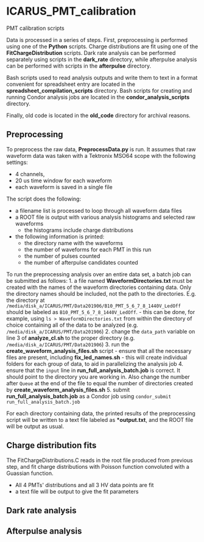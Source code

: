 # ICARUS_PMT_calibration
PMT calibration scripts

Data is processed in a series of steps. First, preprocessing is performed using one of the **Python** scripts. Charge distributions are fit using one of the **FitChargeDistribution** scripts. Dark rate analysis can be performed separately using scripts in the **dark_rate** directory, while afterpulse analysis can be performed with scripts in the **afterpulse** directory.

Bash scripts used to read analysis outputs and write them to text in a format convenient for spreadsheet entry are located in the **spreadsheet_compilation_scripts** directory. Bash scripts for creating and running Condor analysis jobs are located in the **condor_analysis_scripts** directory.

Finally, old code is located in the **old_code** directory for archival reasons.

## Preprocessing

To preprocess the raw data, **PreprocessData.py** is run. It assumes that raw waveform data was taken with a Tektronix MSO64 scope with the following settings: 
  -  4 channels,
  -  20 us time window for each waveform
  -  each waveform is saved in a single file

The script does the following:
  -  a filename list is processed to loop through all waveform data files
  -  a ROOT file is output with various analysis histograms and selected raw waveforms
      +  the histograms include charge distributions
  -  the following information is printed:
      +  the directory name with the waveforms
      +  the number of waveforms for each PMT in this run
      +  the number of pulses counted
      +  the number of afterpulse candidates counted

To run the preprocessing analysis over an entire data set, a batch job can be submitted as follows:
    1. a file named **WaveformDirectories.txt** must be created with the names of the waveform directories containing data. Only the directory names should be included, not the path to the directories. E.g. the directory at `/media/disk_a/ICARUS/PMT/Data201906/B10_PMT_5_6_7_8_1440V_LedOff` should be labeled as `B10_PMT_5_6_7_8_1440V_LedOff`.
        - this can be done, for example, using `ls > WaveformDirectories.txt` from within the directory of choice containing all of the data to be analyzed (e.g. `/media/disk_a/ICARUS/PMT/Data201906`)
    2. change the `data_path` variable on line 3 of **analyze_cl.sh** to the proper directory (e.g. `/media/disk_a/ICARUS/PMT/Data201906`)
    3. run the **create_waveform_analysis_files.sh** script
        - ensure that all the necessary files are present, including **fix_led_names.sh**
        - this will create individual folders for each group of data, to aid in parallelizing the analysis job
    4. ensure that the `input` line in **run_full_analysis_batch.job** is correct. It should point to the directory you are working in. Also change the number after `Queue` at the end of the file to equal the number of directories created by **create_waveform_analysis_files.sh**
    5. submit **run_full_analysis_batch.job** as a Condor job using `condor_submit run_full_analysis_batch.job`

For each directory containing data, the printed results of the preprocessing script will be written to a text file labeled as **\*output.txt**, and the ROOT file will be output as usual.

## Charge distribution fits

The FitChargeDistributions.C reads in the root file produced from previous step, and fit charge distributions with Poisson function convoluted with a Guassian function.
  -  All 4 PMTs' distributions and all 3 HV data points are fit
  -  a text file will be output to give the fit parameters

## Dark rate analysis

## Afterpulse analysis

